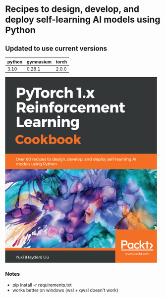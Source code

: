 # Recipes to design, develop, and deploy self-learning AI models using Python
## Updated to use current versions

| python | gymnasium | torch |
| ------ | --------- | ----- |
| 3.10 | 0.28.1 | 2.0.0 |


<img src="./docs/rl-book.png"
     alt="rl book"
     style="height: 600px" />

### Notes

* pip install -r requirements.txt
* works better on windows (wsl + qwsl doesn't work)